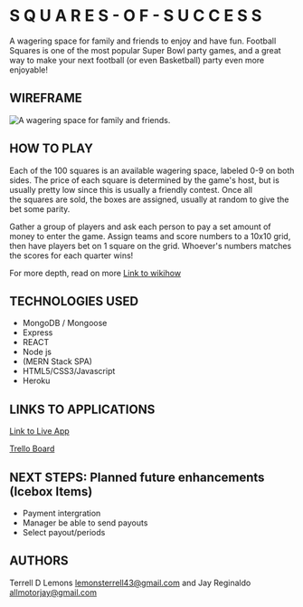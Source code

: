 # S Q U A R E S - O F - S U C C E S S

A wagering space for family and friends to enjoy and have fun. Football Squares is one of the most popular Super Bowl party games, and a great way to make your next football (or even Basketball) party even more enjoyable!

## WIREFRAME

![A wagering space for family and friends.](https://trello-attachments.s3.amazonaws.com/5ec995ad326ae70a54c505e3/5ec99e82989e487fd7f479c4/1bade33bfb820d5bbce853906cc1c29d/Screen_Shot_2020-05-23_at_12.00.37_PM.png)

## HOW TO PLAY

Each of the 100 squares is an available wagering space, labeled 0-9 on both sides. The price of each square is determined by the game's host, but is usually pretty low since this is usually a friendly contest. Once all the squares are sold, the boxes are assigned, usually at random to give the bet some parity.

Gather a group of players and ask each person to pay a set amount of money to enter the game. Assign teams and score numbers to a 10x10 grid, then have players bet on 1 square on the grid. Whoever's numbers matches the scores for each quarter wins!

For more depth, read on more
[Link to wikihow](https://www.wikihow.com/Play-Football-Squares)

## TECHNOLOGIES USED

* MongoDB / Mongoose
* Express
* REACT
* Node js
* (MERN Stack SPA)
* HTML5/CSS3/Javascript
* Heroku

## LINKS TO APPLICATIONS

[Link to Live App](https://squaresofsuccess.herokuapp.com/)

[Trello Board](https://trello.com/b/7inbTRlr/bb-squares)

## NEXT STEPS: Planned future enhancements (Icebox Items)

* Payment intergration
* Manager be able to send payouts
* Select payout/periods

## AUTHORS

Terrell D Lemons lemonsterrell43@gmail.com and
Jay Reginaldo allmotorjay@gmail.com

